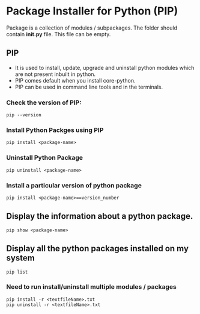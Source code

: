 # Package Installer for Python (PIP)

Package is a collection of modules / subpackages. The folder should contain **__init__.py** file. This file can be empty. 

## PIP
- It is used to install, update, upgrade and uninstall python modules which are not present inbuilt in python.
- PIP comes default when you install core-python.
- PIP can be used in command line tools and in the terminals.


### Check the version of PIP:

```
pip --version
```

### Install Python Packges using PIP

```
pip install <package-name>
```

### Uninstall Python Package

```
pip uninstall <package-name>
```

### Install a particular version of python package

```
pip install <package-name>==version_number
```

## Display the information about a python package.

```
pip show <package-name>
```

## Display all the python packages installed on my system

```
pip list
```

### Need to run install/uninstall multiple modules / packages


```
pip install -r <textfileName>.txt
pip uninstall -r <textfileName>.txt
```